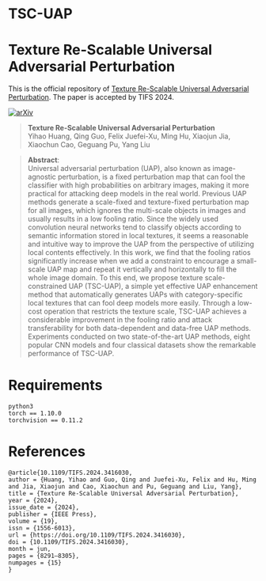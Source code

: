 # TSC-UAP

# Texture Re-Scalable Universal Adversarial Perturbation
This is the official repository of [Texture Re-Scalable Universal Adversarial Perturbation](https://arxiv.org/pdf/2406.06089.pdf).
The paper is accepted by TIFS 2024.

[![arXiv](https://img.shields.io/badge/arXiv-2406.06089.svg)]([https://arxiv.org/abs/2406.06089](https://arxiv.org/pdf/2406.06089.pdf))

> **Texture Re-Scalable Universal Adversarial Perturbation**<br>
> Yihao Huang, Qing Guo, Felix Juefei-Xu, Ming Hu, Xiaojun Jia, Xiaochun Cao, Geguang Pu, Yang Liu <br>

>**Abstract**: <br>
> Universal adversarial perturbation (UAP), also known as image-agnostic perturbation, is a fixed perturbation map that can fool the classifier with high probabilities on arbitrary images, making it more practical for attacking deep models in the real world. Previous UAP methods generate a scale-fixed and texture-fixed perturbation map for all images, which ignores the multi-scale objects in images and usually results in a low fooling ratio. Since the widely used convolution neural networks tend to classify objects according to semantic information stored in local textures, it seems a reasonable and intuitive way to improve the UAP from the perspective of utilizing local contents effectively. In this work, we find that the fooling ratios significantly increase when we add a constraint to encourage a small-scale UAP map and repeat it vertically and horizontally to fill the whole image domain. To this end, we propose texture scale-constrained UAP (TSC-UAP), a simple yet effective UAP enhancement method that automatically generates UAPs with category-specific local textures that can fool deep models more easily. Through a low-cost operation that restricts the texture scale, TSC-UAP achieves a considerable improvement in the fooling ratio and attack transferability for both data-dependent and data-free UAP methods. Experiments conducted on two state-of-the-art UAP methods, eight popular CNN models and four classical datasets show the remarkable performance of TSC-UAP.


# Requirements

```
python3
torch == 1.10.0
torchvision == 0.11.2
```

# References
```
@article{10.1109/TIFS.2024.3416030,
author = {Huang, Yihao and Guo, Qing and Juefei-Xu, Felix and Hu, Ming and Jia, Xiaojun and Cao, Xiaochun and Pu, Geguang and Liu, Yang},
title = {Texture Re-Scalable Universal Adversarial Perturbation},
year = {2024},
issue_date = {2024},
publisher = {IEEE Press},
volume = {19},
issn = {1556-6013},
url = {https://doi.org/10.1109/TIFS.2024.3416030},
doi = {10.1109/TIFS.2024.3416030},
month = jun,
pages = {8291–8305},
numpages = {15}
}
```
